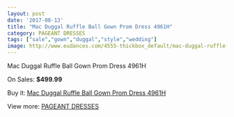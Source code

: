 ```yaml
---
layout: post
date: '2017-08-13'
title: "Mac Duggal Ruffle Ball Gown Prom Dress 4961H"
category: PAGEANT DRESSES
tags: ["sale","gown","duggal","style","wedding"]
image: http://www.eudances.com/4555-thickbox_default/mac-duggal-ruffle-ball-gown-prom-dress-4961h.jpg
---
```

Mac Duggal Ruffle Ball Gown Prom Dress 4961H

On Sales: **$499.99**
<a href="https://www.eudances.com/en/pageant-dresses/1524-mac-duggal-ruffle-ball-gown-prom-dress-4961h.html"><amp-img layout="responsive" width="600" height="600" src="//www.eudances.com/4555-thickbox_default/mac-duggal-ruffle-ball-gown-prom-dress-4961h.jpg" alt="Mac Duggal Ruffle Ball Gown Prom Dress 4961H 0" /></a>
<a href="https://www.eudances.com/en/pageant-dresses/1524-mac-duggal-ruffle-ball-gown-prom-dress-4961h.html"><amp-img layout="responsive" width="600" height="600" src="//www.eudances.com/4557-thickbox_default/mac-duggal-ruffle-ball-gown-prom-dress-4961h.jpg" alt="Mac Duggal Ruffle Ball Gown Prom Dress 4961H 1" /></a>
<a href="https://www.eudances.com/en/pageant-dresses/1524-mac-duggal-ruffle-ball-gown-prom-dress-4961h.html"><amp-img layout="responsive" width="600" height="600" src="//www.eudances.com/4556-thickbox_default/mac-duggal-ruffle-ball-gown-prom-dress-4961h.jpg" alt="Mac Duggal Ruffle Ball Gown Prom Dress 4961H 2" /></a>

Buy it: [Mac Duggal Ruffle Ball Gown Prom Dress 4961H](https://www.eudances.com/en/pageant-dresses/1524-mac-duggal-ruffle-ball-gown-prom-dress-4961h.html "Mac Duggal Ruffle Ball Gown Prom Dress 4961H")

View more: [PAGEANT DRESSES](https://www.eudances.com/en/16-pageant-dresses "PAGEANT DRESSES")